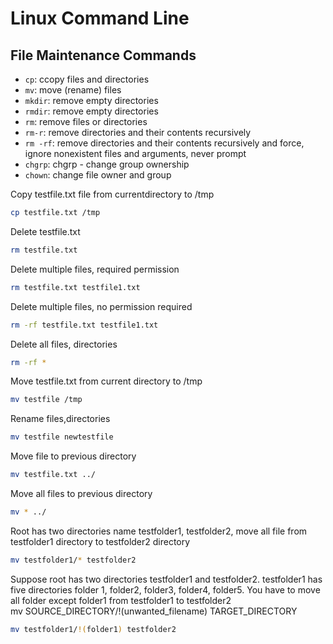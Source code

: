 # Linux Command Line

## File Maintenance Commands

- `cp`: ccopy files and directories <br>
- `mv`: move (rename) files <br>
- `mkdir`: remove empty directories <br>
- `rmdir`: remove empty directories <br>
- `rm`: remove files or directories <br>
- `rm-r`: remove directories and their contents recursively <br>
- `rm -rf`: remove directories and their contents recursively and force, ignore nonexistent files and arguments, never prompt <br>
- `chgrp`: chgrp - change group ownership <br>
- `chown`: change file owner and group <br>

Copy testfile.txt file from currentdirectory to /tmp
```bash
cp testfile.txt /tmp
```
Delete testfile.txt
```bash
rm testfile.txt	
```
Delete multiple files, required permission
```bash
rm testfile.txt testfile1.txt
```
Delete multiple files, no permission required
```bash
rm -rf testfile.txt testfile1.txt
```
Delete all files, directories

```bash
rm -rf *	
```
Move testfile.txt from current directory to /tmp
```bash
mv testfile /tmp	
```
Rename files,directories
```bash
mv testfile newtestfile	
```
Move file to previous directory
```bash
mv testfile.txt ../		
```
Move all files to previous directory
```bash
mv * ../
```
Root has two directories name testfolder1, testfolder2, move all file from testfolder1 directory to testfolder2 directory
```bash
mv testfolder1/* testfolder2
```
Suppose root has two directories testfolder1 and testfolder2. testfolder1 has five directories folder 1, folder2, folder3, folder4, folder5. You have to move all folder except folder1 from testfolder1 to testfolder2 <br>
mv SOURCE_DIRECTORY/!(unwanted_filename) TARGET_DIRECTORY	
```bash
mv testfolder1/!(folder1) testfolder2
```
